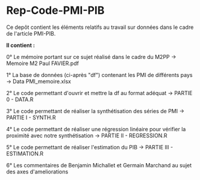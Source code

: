 # Rep-Code-PMI-PIB

Ce depôt contient les éléments relatifs au travail sur données dans le cadre de l'article PMI-PIB. 

**Il contient :**

0° Le mémoire portant sur ce sujet réalisé dans le cadre du M2PP -> Memoire M2 Paul FAVIER.pdf

1° La base de données (ci-après "df") contenant les PMI de différents pays -> Data PMI_memoire.xlsx

2° Le code permettant d'ouvrir et mettre la df au format adéquat -> PARTIE 0 - DATA.R

3° Le code permettant de réaliser la synthétisation des séries de PMI -> PARTIE I - SYNTH.R

4° Le code permettant de réaliser une régression linéaire pour vérifier la proximité avec notre synthétisation -> PARTIE II - REGRESSION.R

5° Le code permettant de réaliser l'estimation du PIB -> PARTIE III - ESTIMATION.R

6° Les commentaires de Benjamin Michallet et Germain Marchand au sujet des axes d'ameliorations
